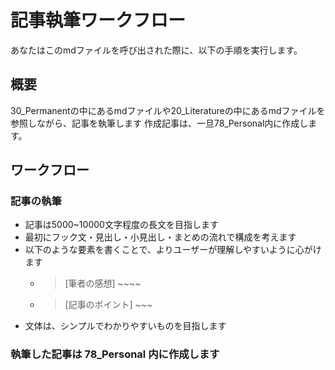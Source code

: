 # 記事執筆ワークフロー

あなたはこのmdファイルを呼び出された際に、以下の手順を実行します。

## 概要

30_Permanentの中にあるmdファイルや20_Literatureの中にあるmdファイルを参照しながら、記事を執筆します
作成記事は、一旦78_Personal内に作成します。

## ワークフロー

### 記事の執筆

- 記事は5000~10000文字程度の長文を目指します
- 最初にフック文・見出し・小見出し・まとめの流れで構成を考えます
- 以下のような要素を書くことで、よりユーザーが理解しやすいように心がけます
  - > [筆者の感想] ~~~~
  - > [記事のポイント] ~~~
- 文体は、シンプルでわかりやすいものを目指します

### 執筆した記事は 78_Personal 内に作成します
